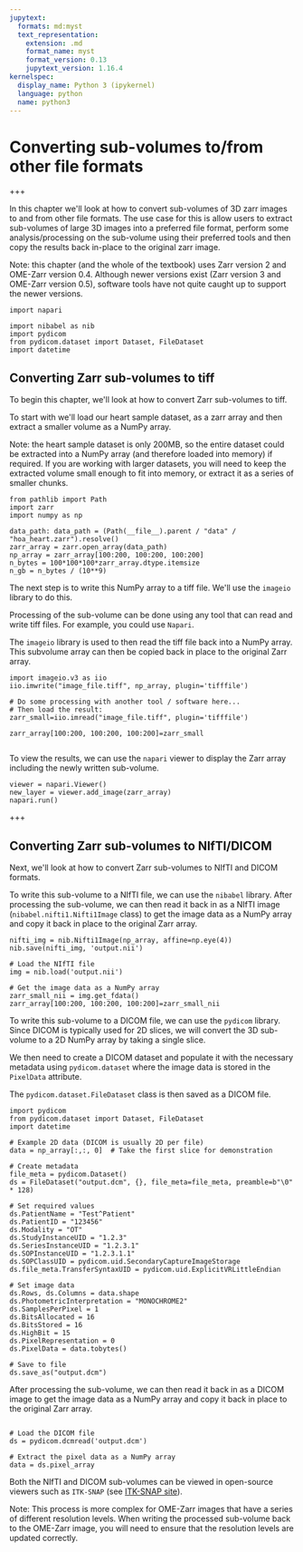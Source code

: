 ```yaml
---
jupytext:
  formats: md:myst
  text_representation:
    extension: .md
    format_name: myst
    format_version: 0.13
    jupytext_version: 1.16.4
kernelspec:
  display_name: Python 3 (ipykernel)
  language: python
  name: python3
---
```


# Converting sub-volumes to/from other file formats

+++

In this chapter we'll look at how to convert sub-volumes of 3D zarr images to and from other file formats.
The use case for this is allow users to extract sub-volumes of large 3D images into a preferred file format,
perform some analysis/processing on the sub-volume using their preferred tools and then
copy the results back in-place to the original zarr image.

Note: this chapter (and the whole of the textbook) uses Zarr version 2 and OME-Zarr version 0.4. Although newer versions exist (Zarr version 3 and OME-Zarr version 0.5), software tools have not quite caught up to support the newer versions.

```{code-cell} ipython3
import napari

import nibabel as nib
import pydicom
from pydicom.dataset import Dataset, FileDataset
import datetime
```

## Converting Zarr sub-volumes to tiff

To begin this chapter, we'll look at how to convert Zarr sub-volumes to tiff.

To start with we'll load our heart sample dataset, as a zarr array
and then extract a smaller volume as a NumPy array.

Note: the heart sample dataset is only 200MB,
so the entire dataset could be extracted into a NumPy array (and therefore loaded into memory) if required.
If you are working with larger datasets, you will need to keep the extracted volume small enough to fit into memory, or extract it as a series of smaller chunks.

```{code-cell} ipython3
from pathlib import Path
import zarr
import numpy as np

data_path: data_path = (Path(__file__).parent / "data" / "hoa_heart.zarr").resolve()
zarr_array = zarr.open_array(data_path)
np_array = zarr_array[100:200, 100:200, 100:200]
n_bytes = 100*100*100*zarr_array.dtype.itemsize  
n_gb = n_bytes / (10**9)
```

The next step is to write this NumPy array to a tiff file.
We'll use the `imageio` library to do this.

Processing of the sub-volume can be done using any tool
that can read and write tiff files.
For example, you could use `Napari`.

The `imageio` library is used to then read the
tiff file back into a NumPy array.
This subvolume array can then be copied back
in place to the original Zarr array.

```{code-cell} ipython3
import imageio.v3 as iio
iio.imwrite("image_file.tiff", np_array, plugin='tifffile')

# Do some processing with another tool / software here...
# Then load the result:
zarr_small=iio.imread("image_file.tiff", plugin='tifffile')

zarr_array[100:200, 100:200, 100:200]=zarr_small


```

To view the results, we can use the `napari` viewer
to display the Zarr array including the newly written sub-volume.

```{code-cell} ipython3
viewer = napari.Viewer()
new_layer = viewer.add_image(zarr_array)
napari.run()
```

+++

## Converting Zarr sub-volumes to NIfTI/DICOM

Next, we'll look at how to convert Zarr sub-volumes to NIfTI and DICOM formats.

To write this sub-volume to a NIfTI file, we can use the `nibabel` library.
After processing the sub-volume, we can then read it back in as a NIfTI image (`nibabel.nifti1.Nifti1Image` class)
to get the image data as a NumPy array
and copy it back in place to the original Zarr array.

```{code-cell} ipython3
nifti_img = nib.Nifti1Image(np_array, affine=np.eye(4))
nib.save(nifti_img, 'output.nii')

# Load the NIfTI file
img = nib.load('output.nii')

# Get the image data as a NumPy array
zarr_small_nii = img.get_fdata()
zarr_array[100:200, 100:200, 100:200]=zarr_small_nii
```

To write this sub-volume to a DICOM file, we can use the `pydicom` library.
Since DICOM is typically used for 2D slices, we
will convert the 3D sub-volume to a 2D NumPy array by taking a single slice.

We then need to create a DICOM dataset and populate it with the necessary metadata using `pydicom.dataset`
where the image data is stored in the `PixelData` attribute.

The `pydicom.dataset.FileDataset` class is then
saved as a DICOM file.


```{code-cell} ipython3
import pydicom
from pydicom.dataset import Dataset, FileDataset
import datetime

# Example 2D data (DICOM is usually 2D per file)
data = np_array[:,:, 0]  # Take the first slice for demonstration

# Create metadata
file_meta = pydicom.Dataset()
ds = FileDataset("output.dcm", {}, file_meta=file_meta, preamble=b"\0" * 128)

# Set required values
ds.PatientName = "Test^Patient"
ds.PatientID = "123456"
ds.Modality = "OT"
ds.StudyInstanceUID = "1.2.3"
ds.SeriesInstanceUID = "1.2.3.1"
ds.SOPInstanceUID = "1.2.3.1.1"
ds.SOPClassUID = pydicom.uid.SecondaryCaptureImageStorage
ds.file_meta.TransferSyntaxUID = pydicom.uid.ExplicitVRLittleEndian

# Set image data
ds.Rows, ds.Columns = data.shape
ds.PhotometricInterpretation = "MONOCHROME2"
ds.SamplesPerPixel = 1
ds.BitsAllocated = 16
ds.BitsStored = 16
ds.HighBit = 15
ds.PixelRepresentation = 0
ds.PixelData = data.tobytes()

# Save to file
ds.save_as("output.dcm")
```

After processing the sub-volume, we can then read it back in as a DICOM image to get the image data as a NumPy array
and copy it back in place to the original Zarr array.

```{code-cell} ipython3

# Load the DICOM file
ds = pydicom.dcmread('output.dcm')

# Extract the pixel data as a NumPy array
data = ds.pixel_array
```

Both the NIfTI and DICOM sub-volumes can be viewed in open-source viewers such as `ITK-SNAP` (see [ITK-SNAP site](https://www.itksnap.org/pmwiki/pmwiki.php)).

Note: This process is more complex for OME-Zarr images
that have a series of different resolution levels.
When writing the processed sub-volume back to the
OME-Zarr image, you will need to ensure that the
resolution levels are updated correctly.
